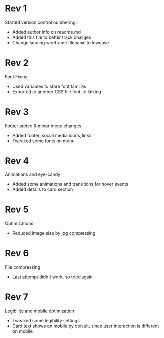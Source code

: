 # Rev 1

Started version control numbering.
- Added author info on readme.md
- Added this file to better track changes
- Change landing wireframe filename to lowcase

# Rev 2

Font Fixing
- Used variables to store font families
- Exported to another CSS file font url linking

# Rev 3

Footer added & minor menu changes
- Added footer, social media icons, links
- Tweaked some fonts on menu

# Rev 4
Animations and eye-candy
- Added some animations and transitions for hover events
- Added details to card section

# Rev 5
Optimizations
- Reduced image size by jpg compressing

# Rev 6
File compressing
- Last attempt didn't work, so tried again

# Rev 7
Legibility and mobile optimization
- Tweaked some legibility settings
- Card text shows on mobile by default, since user interaction is different on mobile